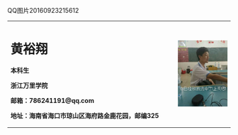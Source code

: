 QQ图片20160923215612
<table border="0">
  <tr>
    <td width="75%">
      <h1>黄裕翔</h1>
      <p><b>本科生</b></p>
      <p><b>浙江万里学院</b></p>
      <p><b>邮箱：786241191@qq.com</b></p>
      <p><b>地址：海南省海口市琼山区海府路金鹿花园，邮编325</b></p>
    </td>
    <td width="25%">
      <img src="/QQ图片20160923215612.jpg" width="100%">      
    </td>
  </tr>
</table>
